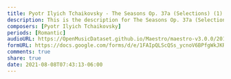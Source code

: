 ```yaml
---
title: Pyotr Ilyich Tchaikovsky - The Seasons Op. 37a (Selections) (1)
description: This is the description for The Seasons Op. 37a (Selections) by Pyotr Ilyich Tchaikovsky
composers: [Pyotr Ilyich Tchaikovsky]
periods: [Romantic]
audioURL: https://OpenMusicDataset.github.io/Maestro/maestro-v3.0.0/2014/MIDI-UNPROCESSED_16-18_R1_2014_MID--AUDIO_18_R1_2014_wav--5.midi
formURL: https://docs.google.com/forms/d/e/1FAIpQLScQSs_ycnoV6BPfgWkJKRjZQOxW0P_asduNX8i9g3mJN0HR9w/viewform
comments: true
share: true
date: 2021-08-08T07:43:13-06:00
---
```

